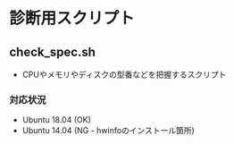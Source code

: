 # 診断用スクリプト

## check_spec.sh

- CPUやメモリやディスクの型番などを把握するスクリプト

### 対応状況

- Ubuntu 18.04 (OK)
- Ubuntu 14.04 (NG - hwinfoのインストール箇所)
